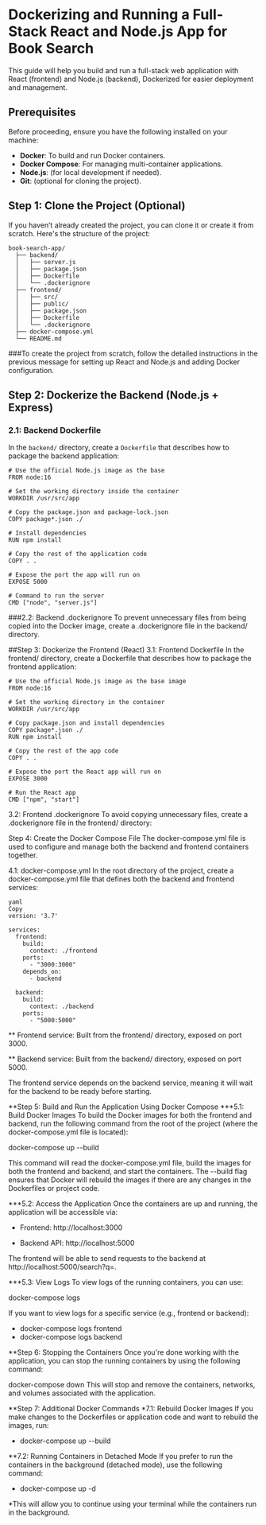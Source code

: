 # Dockerizing and Running a Full-Stack React and Node.js App for Book Search

This guide will help you build and run a full-stack web application with React (frontend) and Node.js (backend), Dockerized for easier deployment and management.

## Prerequisites

Before proceeding, ensure you have the following installed on your machine:

- **Docker**: To build and run Docker containers.
- **Docker Compose**: For managing multi-container applications.
- **Node.js**: (for local development if needed).
- **Git**: (optional for cloning the project).

## Step 1: Clone the Project (Optional)

If you haven’t already created the project, you can clone it or create it from scratch. Here's the structure of the project:
```
book-search-app/
  ├── backend/
  │   ├── server.js
  │   ├── package.json
  │   ├── Dockerfile
  │   └── .dockerignore
  ├── frontend/
  │   ├── src/
  │   ├── public/
  │   ├── package.json
  │   ├── Dockerfile
  │   └── .dockerignore
  ├── docker-compose.yml
  └── README.md
 ``` 

###To create the project from scratch, follow the detailed instructions in the previous message for setting up React and Node.js and adding Docker configuration.

## Step 2: Dockerize the Backend (Node.js + Express)

### 2.1: Backend Dockerfile

In the `backend/` directory, create a `Dockerfile` that describes how to package the backend application:

```
# Use the official Node.js image as the base
FROM node:16

# Set the working directory inside the container
WORKDIR /usr/src/app

# Copy the package.json and package-lock.json
COPY package*.json ./

# Install dependencies
RUN npm install

# Copy the rest of the application code
COPY . .

# Expose the port the app will run on
EXPOSE 5000

# Command to run the server
CMD ["node", "server.js"]
```


###2.2: Backend .dockerignore
To prevent unnecessary files from being copied into the Docker image, create a .dockerignore file in the backend/ directory.


##Step 3: Dockerize the Frontend (React)
3.1: Frontend Dockerfile
In the frontend/ directory, create a Dockerfile that describes how to package the frontend application:

```
# Use the official Node.js image as the base image
FROM node:16

# Set the working directory in the container
WORKDIR /usr/src/app

# Copy package.json and install dependencies
COPY package*.json ./
RUN npm install

# Copy the rest of the app code
COPY . .

# Expose the port the React app will run on
EXPOSE 3000

# Run the React app
CMD ["npm", "start"]
```

3.2: Frontend .dockerignore
To avoid copying unnecessary files, create a .dockerignore file in the frontend/ directory:

Step 4: Create the Docker Compose File
The docker-compose.yml file is used to configure and manage both the backend and frontend containers together.

4.1: docker-compose.yml
In the root directory of the project, create a docker-compose.yml file that defines both the backend and frontend services:
```
yaml
Copy
version: '3.7'

services:
  frontend:
    build:
      context: ./frontend
    ports:
      - "3000:3000"
    depends_on:
      - backend

  backend:
    build:
      context: ./backend
    ports:
      - "5000:5000"
```

** Frontend service: Built from the frontend/ directory, exposed on port 3000.

** Backend service: Built from the backend/ directory, exposed on port 5000.

The frontend service depends on the backend service, meaning it will wait for the backend to be ready before starting.

**Step 5: Build and Run the Application Using Docker Compose
***5.1: Build Docker Images
To build the Docker images for both the frontend and backend, run the following command from the root of the project (where the docker-compose.yml file is located):

docker-compose up --build

This command will read the docker-compose.yml file, build the images for both the frontend and backend, and start the containers. The --build flag ensures that Docker will rebuild the images if there are any changes in the Dockerfiles or project code.

***5.2: Access the Application
Once the containers are up and running, the application will be accessible via:

- Frontend: http://localhost:3000

- Backend API: http://localhost:5000

The frontend will be able to send requests to the backend at http://localhost:5000/search?q=<query>.

***5.3: View Logs
To view logs of the running containers, you can use:

docker-compose logs

If you want to view logs for a specific service (e.g., frontend or backend):

 - docker-compose logs frontend
 - docker-compose logs backend

**Step 6: Stopping the Containers
Once you're done working with the application, you can stop the running containers by using the following command:

docker-compose down
This will stop and remove the containers, networks, and volumes associated with the application.

**Step 7: Additional Docker Commands
*7.1: Rebuild Docker Images
If you make changes to the Dockerfiles or application code and want to rebuild the images, run:

- docker-compose up --build

**7.2: Running Containers in Detached Mode
If you prefer to run the containers in the background (detached mode), use the following command:

- docker-compose up -d

*This will allow you to continue using your terminal while the containers run in the background.